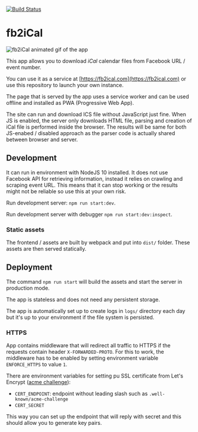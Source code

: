 [![Build Status](https://travis-ci.com/comatory/fb2iCal.svg?branch=master)](https://travis-ci.com/comatory/fb2iCal)

# fb2iCal

![fb2iCal animated gif of the app](./docs/app-preview.gif)

This app allows you to download *iCal* calendar files from Facebook URL / event number.

You can use it as a service at [https://fb2ical.com](https://fb2ical.com) or use this repository to launch your own instance.

The page that is served by the app uses a service worker and can be used offline and installed as PWA (Progressive Web App).

The site can run and download ICS file without JavaScript just fine. When JS is enabled, the server only downloads HTML file, parsing and creation of iCal file is performed inside the browser. The results will be same for both JS-enabed / disabled approach as the parser code is actually shared between browser and server.

## Development

It can run in environment with NodeJS 10 installed. It does not use Facebook API for retrieving information, instead it relies on crawling and scraping event URL. This means that it can stop working or the results might not be reliable so use this at your own risk.

Run development server: `npm run start:dev`.

Run development server with debugger `npm run start:dev:inspect`.

### Static assets

The frontend / assets are built by webpack and put into `dist/` folder. These assets are then served statically.

## Deployment

The command `npm run start` will build the assets and start the server in production mode. 

The app is stateless and does not need any persistent storage.

The app is automatically set up to create logs in `logs/` directory each day but it's up to your environment if the file system is persisted.

### HTTPS

App contains middleware that will redirect all traffic to HTTPS if the requests contain header `X-FORWARDED-PROTO`. For this to work, the middleware has to be enabled by setting environment variable `ENFORCE_HTTPS` to value `1`.

There are environment variables for setting pu SSL certificate from Let's Encrypt ([acme challenge](https://letsencrypt.org/docs/challenge-types/)):

* `CERT_ENDPOINT`: endpoint without leading slash such as `.well-known/acme-challenge`
* `CERT_SECRET`

This way you can set up the endpoint that will reply with secret and this should allow you to generate key pairs.

